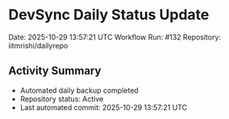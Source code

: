# DevSync Daily Status Update
Date: 2025-10-29 13:57:21 UTC
Workflow Run: #132
Repository: iitmrishi/dailyrepo

## Activity Summary
- Automated daily backup completed
- Repository status: Active
- Last automated commit: 2025-10-29 13:57:21 UTC
